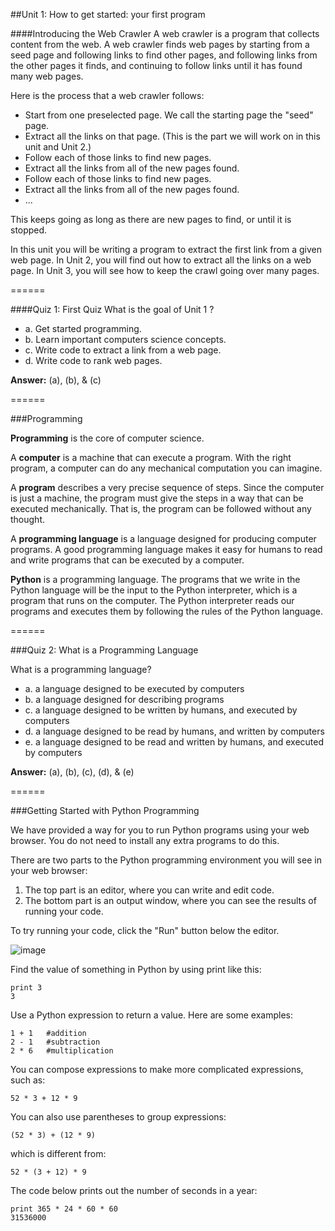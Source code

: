 
##Unit 1: How to get started: your first program

####Introducing the Web Crawler
A web crawler is a program that collects content from the web. A web crawler finds web pages by starting from a seed page and following links to find other pages, and following links from the other pages it finds, and continuing to follow links until it has found many web pages.

Here is the process that a web crawler follows:

* Start from one preselected page. We call the starting page the "seed" page.
* Extract all the links on that page. (This is the part we will work on in this unit and Unit 2.)
* Follow each of those links to find new pages.
* Extract all the links from all of the new pages found.
* Follow each of those links to find new pages.
* Extract all the links from all of the new pages found.
* ...

This keeps going as long as there are new pages to find, or until it is stopped.

In this unit you will be writing a program to extract the first link from a given web page. In Unit 2, you will find out how to extract all the links on a web page. In Unit 3, you will see how to keep the crawl going over many pages.

======

####Quiz 1: First Quiz
What is the goal of Unit 1 ?

* a. Get started programming.
* b. Learn important computers science concepts.
* c. Write code to extract a link from a web page.
* d. Write code to rank web pages.
 
**Answer:** (a), (b), & (c)

======

###Programming 

**Programming** is the core of computer science.

A **computer** is a machine that can execute a program. With the right program, a computer can do any mechanical computation you can imagine.

A **program** describes a very precise sequence of steps. Since the computer is just a machine, the program must give the steps in a way that can be executed mechanically. That is, the program can be followed without any thought.

A **programming language** is a language designed for producing computer programs. A good programming language makes it easy for humans to read and write programs that can be executed by a computer.

**Python** is a programming language. The programs that we write in the Python language will be the input to the Python interpreter, which is a program that runs on the computer. The Python interpreter reads our programs and executes them by following the rules of the Python language.

======

###Quiz 2: What is a Programming Language

What is a programming language?

* a. a language designed to be executed by computers
* b. a language designed for describing programs
* c. a language designed to be written by humans, and executed by computers
* d. a language designed to be read by humans, and written by computers
* e. a language designed to be read and written by humans, and executed by computers

**Answer:** (a), (b), (c), (d), & (e)

======

###Getting Started with Python Programming

We have provided a way for you to run Python programs using your web browser. You do not need to install any extra programs to do this.

There are two parts to the Python programming environment you will see in your web browser:

 1. The top part is an editor, where you can write and edit code.
 2. The bottom part is an output window, where you can see the results of running your code.

To try running your code, click the "Run" button below the editor.

![image](http://i.imgur.com/1PMUL2R.png)

Find the value of something in Python by using print like this:

```
print 3
3
```
Use a Python expression to return a value. Here are some examples:
```
1 + 1   #addition
2 - 1   #subtraction
2 * 6   #multiplication
```
You can compose expressions to make more complicated expressions, such as:
```
52 * 3 + 12 * 9
```
You can also use parentheses to group expressions:
```
(52 * 3) + (12 * 9)
```
which is different from:
```
52 * (3 + 12) * 9
```
The code below prints out the number of seconds in a year:
```
print 365 * 24 * 60 * 60
31536000
```
